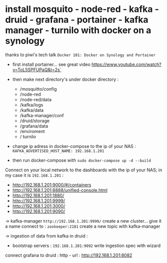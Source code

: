 # install mosquito - node-red - kafka - druid - grafana - portainer - kafka manager - turnilo with docker on a synology 

thanks to piwi's tech talk `Docker 101: Docker on Synology and Portainer`


* first install portainer... see great video https://www.youtube.com/watch?v=ToL5SPFUPaQ&t=2s`
* then make next directory's under docker directory :
    *  /mosquitto/config
    *  /node-red
    *  /node-red/data
    *  /kafka/logs
    *  /kafka/data
    *  /kafka-manager/conf
    *  /druid/storage
    *  /grafana/data
    *  /enviroment
    * / turnilo
    
* change ip adress in docker-compose to the ip of your NAS : `KAFKA_ADVERTISED_HOST_NAME: 192.168.1.201` 
* then run docker-compose with `sudo docker-compose up -d --build`

Connect on your local network to the dashboards with the ip of your NAS; in my case it is `192.168.1.201` :
* http://192.168.1.201:9000/#/containers
* http://192.168.1.201:8888/unified-console.html
* http://192.168.1.201:1880/
* http://192.168.1.201:9999/
* http://192.168.1.201:3000/
* http://192.168.1.201:9090/

-> kafka-manager `http://192.168.1.201:9999/`
create a new cluster...
give it a name 
connect to : `zookeeper:2181`
create a new topic with kafka-manager


-> ingestion of data from kafka in druid :
* bootstrap servers :  `192.168.1.201:9092`
write ingestion spec with wizard

connect grafana to druid :
http - url : 
			http://192.168.1.201:8082
